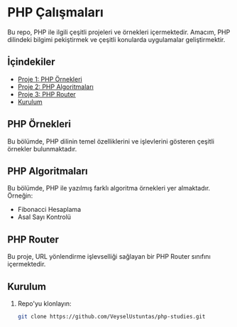 # PHP Çalışmaları

Bu repo, PHP ile ilgili çeşitli projeleri ve örnekleri içermektedir. Amacım, PHP dilindeki bilgimi pekiştirmek ve çeşitli konularda uygulamalar geliştirmektir.

## İçindekiler

- [Proje 1: PHP Örnekleri](#php-örnekleri)
- [Proje 2: PHP Algoritmaları](#php-algoritmaları)
- [Proje 3: PHP Router](#php-router)
- [Kurulum](#kurulum)


## PHP Örnekleri

Bu bölümde, PHP dilinin temel özelliklerini ve işlevlerini gösteren çeşitli örnekler bulunmaktadır. 

## PHP Algoritmaları

Bu bölümde, PHP ile yazılmış farklı algoritma örnekleri yer almaktadır. Örneğin:
- Fibonacci Hesaplama
- Asal Sayı Kontrolü

## PHP Router

Bu proje, URL yönlendirme işlevselliği sağlayan bir PHP Router sınıfını içermektedir.

## Kurulum

1. Repo'yu klonlayın:
   ```bash
   git clone https://github.com/VeyselUstuntas/php-studies.git

